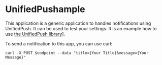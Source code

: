 # UnifiedPushample

This application is a generic application to handles notifications using UnifiedPush. It can be used to test your settings. It is an example how to use [the UnifiedPush library](/UP-lib)].

To send a notification to this app, you can use curl:
```
curl -X POST $endpoint --data "title={Your Title}&message={Your Message}"
```
